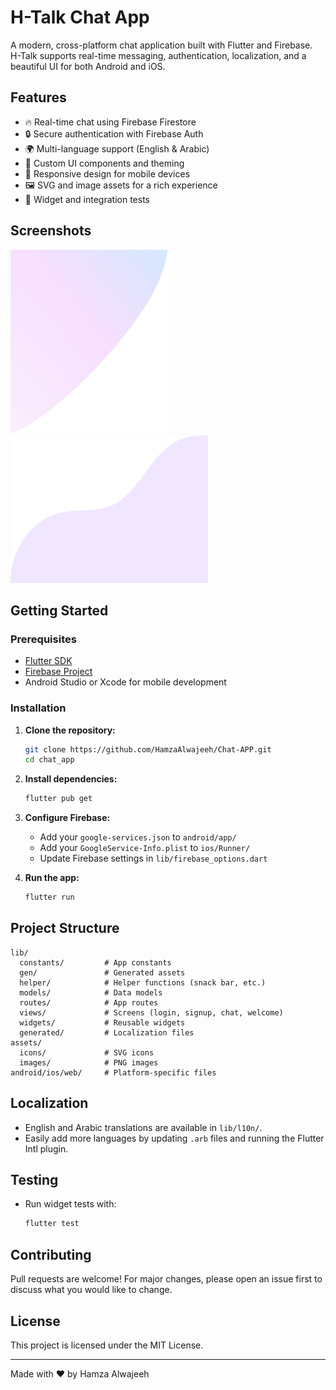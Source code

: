 # H-Talk Chat App

A modern, cross-platform chat application built with Flutter and Firebase. H-Talk supports real-time messaging, authentication, localization, and a beautiful UI for both Android and iOS.

## Features

- 🔥 Real-time chat using Firebase Firestore
- 🔒 Secure authentication with Firebase Auth
- 🌍 Multi-language support (English & Arabic)
- 🎨 Custom UI components and theming
- 📱 Responsive design for mobile devices
- 🖼️ SVG and image assets for a rich experience
- 🧪 Widget and integration tests

## Screenshots

![Welcome Screen](assets/images/main_top.png)
![Chat Screen](assets/images/login_bottom.png)

## Getting Started

### Prerequisites

- [Flutter SDK](https://flutter.dev/docs/get-started/install)
- [Firebase Project](https://console.firebase.google.com/)
- Android Studio or Xcode for mobile development

### Installation

1. **Clone the repository:**
   ```sh
   git clone https://github.com/HamzaAlwajeeh/Chat-APP.git
   cd chat_app
   ```
2. **Install dependencies:**
   ```sh
   flutter pub get
   ```
3. **Configure Firebase:**

   - Add your `google-services.json` to `android/app/`
   - Add your `GoogleService-Info.plist` to `ios/Runner/`
   - Update Firebase settings in `lib/firebase_options.dart`

4. **Run the app:**
   ```sh
   flutter run
   ```

## Project Structure

```
lib/
  constants/         # App constants
  gen/               # Generated assets
  helper/            # Helper functions (snack bar, etc.)
  models/            # Data models
  routes/            # App routes
  views/             # Screens (login, signup, chat, welcome)
  widgets/           # Reusable widgets
  generated/         # Localization files
assets/
  icons/             # SVG icons
  images/            # PNG images
android/ios/web/     # Platform-specific files
```

## Localization

- English and Arabic translations are available in `lib/l10n/`.
- Easily add more languages by updating `.arb` files and running the Flutter Intl plugin.

## Testing

- Run widget tests with:
  ```sh
  flutter test
  ```

## Contributing

Pull requests are welcome! For major changes, please open an issue first to discuss what you would like to change.

## License

This project is licensed under the MIT License.

---

Made with ❤️ by Hamza Alwajeeh
